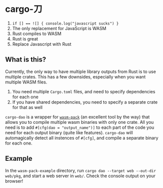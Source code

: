 # cargo-刀

1. `if [] == ![] { console.log("javascript sucks") }`
2. The only replacement for JavaScript is WASM
3. Rust compiles to WASM
4. Rust is great
5. Replace Javascript with Rust

## What is this?
Currently, the only way to have multiple library outputs from Rust is to use multiple crates. This has a few downsides, especially when you want multiple WASM files.

1. You need multiple `Cargo.toml` files, and need to specify dependencies for each one
2. If you have shared dependencies, you need to specify a separate crate for that as well

`cargo-dao` is a wrapper for [`wasm-pack`](https://github.com/rustwasm/wasm-pack) (an excellent tool by the way) that allows you to compile multiple wasm binaries with only one crate. All you need is to add `#[cfg(dao = "output_name")]` to each part of the code you need for each output binary (quite like features). `cargo-dao` will automagically detect all instences of `#[cfg]`, and compile a separate binary for each one.

## Example
In the `wasm-pack-example` directory, run `cargo dao --target web --out-dir web/pkg`, and start a web server in `web/`. Check the console output on your browser!
